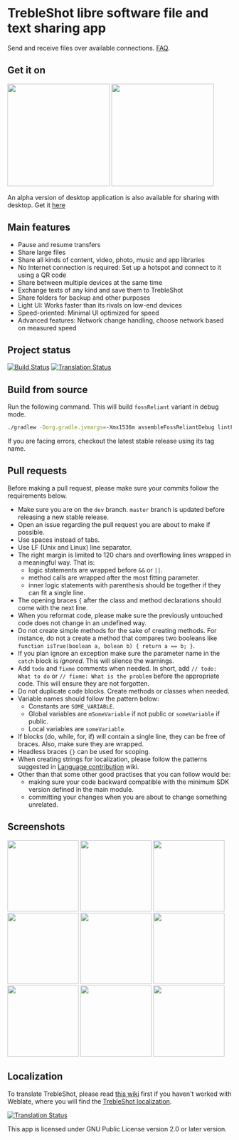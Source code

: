 # TrebleShot libre software file and text sharing app
Send and receive files over available connections. [FAQ](https://github.com/genonbeta/TrebleShot/blob/master/FAQ.md).

## Get it on
[<img src="https://f-droid.org/badge/get-it-on.png" width="230">](https://f-droid.org/packages/org.monora.uprotocol.client.android/) [<img src="assets/google-play-badge.png" width="230">](https://play.google.com/store/apps/details?id=org.monora.uprotocol.client.android)

An alpha version of desktop application is also available for sharing with desktop. Get it [here](https://github.com/genonbeta/TrebleShot-Desktop)

## Main features
* Pause and resume transfers
* Share large files
* Share all kinds of content, video, photo, music and app libraries
* No Internet connection is required: Set up a hotspot and connect to it using a QR code
* Share between multiple devices at the same time
* Exchange texts of any kind and save them to TrebleShot
* Share folders for backup and other purposes
* Light UI: Works faster than its rivals on low-end devices
* Speed-oriented: Minimal UI optimized for speed
* Advanced features: Network change handling, choose network based on measured speed

## Project status
[![Build Status](https://travis-ci.org/genonbeta/TrebleShot.svg)](https://travis-ci.org/genonbeta/TrebleShot)
[![Translation Status](https://hosted.weblate.org/widgets/trebleshot/-/svg-badge.svg)](https://hosted.weblate.org/engage/trebleshot/)

## Build from source
Run the following command. This will build `fossReliant` variant in debug mode.  
```sh
./gradlew -Dorg.gradle.jvmargs=-Xmx1536m assembleFossReliantDebug lintFossReliantDebug testFossReliantDebugUnitTest
``` 
If you are facing errors, checkout the latest stable release using its tag name. 

## Pull requests
Before making a pull request, please make sure your commits follow the requirements below.
* Make sure you are on the `dev` branch. `master` branch is updated before releasing a new stable release.  
* Open an issue regarding the pull request you are about to make if possible.
* Use spaces instead of tabs.
* Use LF (Unix and Linux) line separator.
* The right margin is limited to 120 chars and overflowing lines wrapped in a meaningful way. That is: 
    * logic statements are wrapped before `&&` or `||`.
    * method calls are wrapped after the most fitting parameter.
    * inner logic statements with parenthesis should be together if they can fit a single line.
* The opening braces `{` after the class and method declarations should come with the next line.
* When you reformat code, please make sure the previously untouched code does not change in an undefined way.
* Do not create simple methods for the sake of creating methods. For instance, do not a create a method 
that compares two booleans like `function isTrue(boolean a, bolean b) { return a == b; }`.
* If you plan ignore an exception make sure the parameter name in the `catch` block is *ignored*. This will silence the
warnings.
* Add `todo` and `fixme` comments when needed. In short, add `// todo: What to do` or `// fixme: What is the problem`
before the appropriate code. This will ensure they are not forgotten.
* Do not duplicate code blocks. Create methods or classes when needed.
* Variable names should follow the pattern below:
    * Constants are `SOME_VARIABLE`.
    * Global variables are `mSomeVariable` if not public or `someVariable` if public.
    * Local variables are `someVariable`.
* If blocks (do, while, for, if) will contain a single line, they can be free of braces. Also, make sure they are 
wrapped. 
* Headless braces `{}` can be used for scoping.
* When creating strings for localization, please follow the patterns suggested in 
[Language contribution](https://github.com/genonbeta/TrebleShot/wiki/Language-contribution) wiki.
* Other than that some other good practises that you can follow would be:
    * making sure your code backward compatible with the minimum SDK version defined in the main module.
    * committing your changes when you are about to change something unrelated.  
     

## Screenshots
[<img src="fastlane/metadata/android/en-US/images/phoneScreenshots/shot_1.png" width=160>](fastlane/metadata/android/en-US/images/phoneScreenshots/shot_1.png)
[<img src="fastlane/metadata/android/en-US/images/phoneScreenshots/shot_2.png" width=160>](fastlane/metadata/android/en-US/images/phoneScreenshots/shot_2.png)
[<img src="fastlane/metadata/android/en-US/images/phoneScreenshots/shot_3.png" width=160>](fastlane/metadata/android/en-US/images/phoneScreenshots/shot_3.png)
[<img src="fastlane/metadata/android/en-US/images/phoneScreenshots/shot_4.png" width=160>](fastlane/metadata/android/en-US/images/phoneScreenshots/shot_4.png)
[<img src="fastlane/metadata/android/en-US/images/phoneScreenshots/shot_5.png" width=160>](fastlane/metadata/android/en-US/images/phoneScreenshots/shot_5.png)
[<img src="fastlane/metadata/android/en-US/images/phoneScreenshots/shot_6.png" width=160>](fastlane/metadata/android/en-US/images/phoneScreenshots/shot_6.png)
[<img src="fastlane/metadata/android/en-US/images/phoneScreenshots/shot_7.png" width=160>](fastlane/metadata/android/en-US/images/phoneScreenshots/shot_7.png)
[<img src="fastlane/metadata/android/en-US/images/phoneScreenshots/shot_8.png" width=160>](fastlane/metadata/android/en-US/images/phoneScreenshots/shot_8.png)
[<img src="fastlane/metadata/android/en-US/images/phoneScreenshots/shot_9.png" width=160>](fastlane/metadata/android/en-US/images/phoneScreenshots/shot_9.png)

## Localization
To translate TrebleShot, please read
[this wiki](https://github.com/genonbeta/TrebleShot/wiki/Language-contribution) first if you haven't
worked with Weblate, where you will find the [TrebleShot localization](https://hosted.weblate.org/engage/TrebleShot/).


[![Translation Status](https://hosted.weblate.org/widgets/trebleshot/-/multi-auto.svg)](https://hosted.weblate.org/engage/TrebleShot/)


This app is licensed under GNU Public License version 2.0 or later version.
